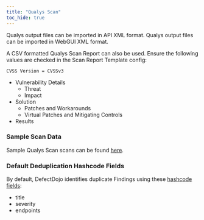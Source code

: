 ```yaml
---
title: "Qualys Scan"
toc_hide: true
---
```

Qualys output files can be imported in API XML format. Qualys output
files can be imported in WebGUI XML format.

A CSV formatted Qualys Scan Report can also be used. Ensure the following values are checked in the Scan Report Template config:

`CVSS Version = CVSSv3`

* Vulnerability Details
  * Threat
  * Impact
* Solution
  * Patches and Workarounds
  * Virtual Patches and Mitigating Controls
* Results

### Sample Scan Data
Sample Qualys Scan scans can be found [here](https://github.com/DefectDojo/django-DefectDojo/tree/master/unittests/scans/qualys).

### Default Deduplication Hashcode Fields
By default, DefectDojo identifies duplicate Findings using these [hashcode fields](https://docs.defectdojo.com/en/working_with_findings/finding_deduplication/about_deduplication/):

- title
- severity
- endpoints
